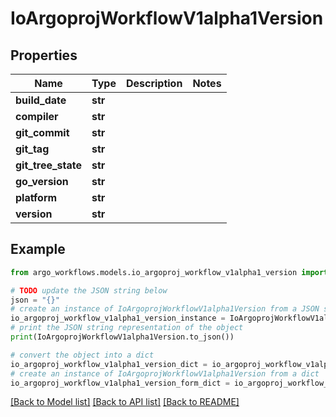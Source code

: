 # IoArgoprojWorkflowV1alpha1Version


## Properties

Name | Type | Description | Notes
------------ | ------------- | ------------- | -------------
**build_date** | **str** |  | 
**compiler** | **str** |  | 
**git_commit** | **str** |  | 
**git_tag** | **str** |  | 
**git_tree_state** | **str** |  | 
**go_version** | **str** |  | 
**platform** | **str** |  | 
**version** | **str** |  | 

## Example

```python
from argo_workflows.models.io_argoproj_workflow_v1alpha1_version import IoArgoprojWorkflowV1alpha1Version

# TODO update the JSON string below
json = "{}"
# create an instance of IoArgoprojWorkflowV1alpha1Version from a JSON string
io_argoproj_workflow_v1alpha1_version_instance = IoArgoprojWorkflowV1alpha1Version.from_json(json)
# print the JSON string representation of the object
print(IoArgoprojWorkflowV1alpha1Version.to_json())

# convert the object into a dict
io_argoproj_workflow_v1alpha1_version_dict = io_argoproj_workflow_v1alpha1_version_instance.to_dict()
# create an instance of IoArgoprojWorkflowV1alpha1Version from a dict
io_argoproj_workflow_v1alpha1_version_form_dict = io_argoproj_workflow_v1alpha1_version.from_dict(io_argoproj_workflow_v1alpha1_version_dict)
```
[[Back to Model list]](../README.md#documentation-for-models) [[Back to API list]](../README.md#documentation-for-api-endpoints) [[Back to README]](../README.md)


